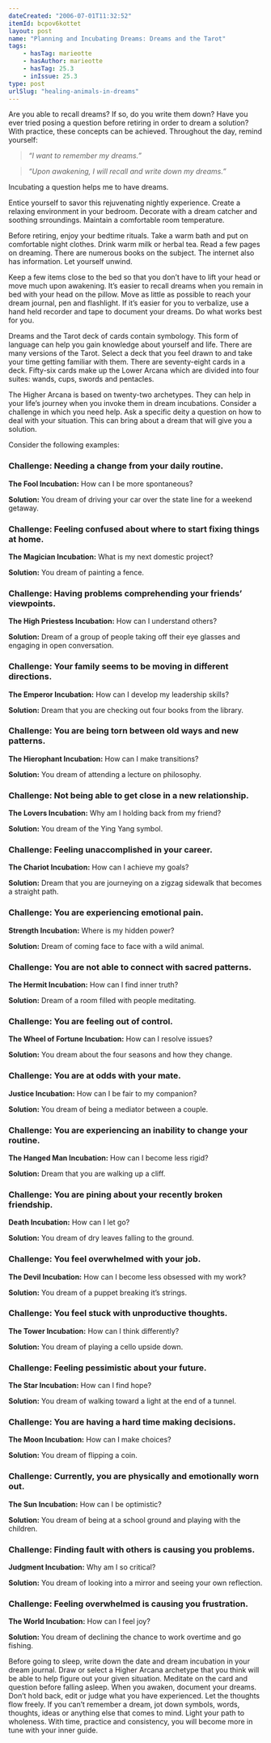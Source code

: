 ```yaml
---
dateCreated: "2006-07-01T11:32:52"
itemId: bcpov6kottet
layout: post
name: "Planning and Incubating Dreams: Dreams and the Tarot"
tags:
    - hasTag: marieotte
    - hasAuthor: marieotte
    - hasTag: 25.3
    - inIssue: 25.3
type: post
urlSlug: "healing-animals-in-dreams"
---
```


Are you able to recall dreams? If so, do you write them down? Have you ever tried posing a question before retiring in order to dream a solution? With practice, these concepts can be achieved. Throughout the day, remind yourself:

> _“I want to remember my dreams.”_

> _“Upon awakening, I will recall and write down my dreams.”_

Incubating a question helps me to have dreams.

Entice yourself to savor this rejuvenating nightly experience. Create a relaxing environment in your bedroom. Decorate with a dream catcher and soothing srroundings. Maintain a comfortable room temperature.

Before retiring, enjoy your bedtime rituals. Take a warm bath and put on comfortable night clothes. Drink warm milk or herbal tea. Read a few pages on dreaming. There are numerous books on the subject. The internet also has information. Let yourself unwind.

Keep a few items close to the bed so that you don’t have to lift your head or move much upon awakening. It’s easier to recall dreams when you remain in bed with your head on the pillow. Move as little as possible to reach your dream journal, pen and flashlight. If it’s easier for you to verbalize, use a hand held recorder and tape to document your dreams. Do what works best for you.

Dreams and the Tarot deck of cards contain symbology. This form of language can help you gain knowledge about yourself and life. There are many versions of the Tarot. Select a deck that you feel drawn to and take your time getting familiar with them. There are seventy-eight cards in a deck. Fifty-six cards make up the Lower Arcana which are divided into four suites: wands, cups, swords and pentacles.

The Higher Arcana is based on twenty-two archetypes. They can help in your life’s journey when you invoke them in dream incubations. Consider a challenge in which you need help. Ask a specific deity a question on how to deal with your situation. This can bring about a dream that will give you a solution.

Consider the following examples:

### Challenge: Needing a change from your daily routine.

**The Fool Incubation:** How can I be more spontaneous?

**Solution:** You dream of driving your car over the state line for a weekend getaway.

### Challenge: Feeling confused about where to start fixing things at home.

**The Magician Incubation:** What is my next domestic project?

**Solution:** You dream of painting a fence.

### Challenge: Having problems comprehending your friends’ viewpoints.

**The High Priestess Incubation:** How can I understand others?

**Solution:** Dream of a group of people taking off their eye glasses and engaging in open conversation.

### Challenge: Your family seems to be moving in different directions.

**The Emperor Incubation:** How can I develop my leadership skills?

**Solution:** Dream that you are checking out four books from the library.

### Challenge: You are being torn between old ways and new patterns.

**The Hierophant Incubation:** How can I make transitions?

**Solution:** You dream of attending a lecture on philosophy.

### Challenge: Not being able to get close in a new relationship.

**The Lovers Incubation:** Why am I holding back from my friend?

**Solution:** You dream of the Ying Yang symbol.

### Challenge: Feeling unaccomplished in your career.

**The Chariot Incubation:** How can I achieve my goals?

**Solution:** Dream that you are journeying on a zigzag sidewalk that becomes a straight path.

### Challenge: You are experiencing emotional pain.

**Strength Incubation:** Where is my hidden power?

**Solution:** Dream of coming face to face with a wild animal.

### Challenge: You are not able to connect with sacred patterns.

**The Hermit Incubation:** How can I find inner truth?

**Solution:** Dream of a room filled with people meditating.

### Challenge: You are feeling out of control.

**The Wheel of Fortune Incubation:** How can I resolve issues?

**Solution:** You dream about the four seasons and how they change.

### Challenge: You are at odds with your mate.

**Justice Incubation:** How can I be fair to my companion?

**Solution:** You dream of being a mediator between a couple.

### Challenge: You are experiencing an inability to change your routine.

**The Hanged Man Incubation:** How can I become less rigid?

**Solution:** Dream that you are walking up a cliff.

### Challenge: You are pining about your recently broken friendship.

**Death Incubation:** How can I let go?

**Solution:** You dream of dry leaves falling to the ground.

### Challenge: You feel overwhelmed with your job.

**The Devil Incubation:** How can I become less obsessed with my work?

**Solution:** You dream of a puppet breaking it’s strings.

### Challenge: You feel stuck with unproductive thoughts.

**The Tower Incubation:** How can I think differently?

**Solution:** You dream of playing a cello upside down.

### Challenge: Feeling pessimistic about your future.

**The Star Incubation:** How can I find hope?

**Solution:** You dream of walking toward a light at the end of a tunnel.

### Challenge: You are having a hard time making decisions.

**The Moon Incubation:** How can I make choices?

**Solution:** You dream of flipping a coin.

### Challenge: Currently, you are physically and emotionally worn out.

**The Sun Incubation:** How can I be optimistic?

**Solution:** You dream of being at a school ground and playing with the children.

### Challenge: Finding fault with others is causing you problems.

**Judgment Incubation:** Why am I so critical?

**Solution:** You dream of looking into a mirror and seeing your own reflection.

### Challenge: Feeling overwhelmed is causing you frustration.

**The World Incubation:** How can I feel joy?

**Solution:** You dream of declining the chance to work overtime and go fishing.

Before going to sleep, write down the date and dream incubation in your dream journal. Draw or select a Higher Arcana archetype that you think will be able to help figure out your given situation. Meditate on the card and question before falling asleep. When you awaken, document your dreams. Don’t hold back, edit or judge what you have experienced. Let the thoughts flow freely. If you can’t remember a dream, jot down symbols, words, thoughts, ideas or anything else that comes to mind. Light your path to wholeness. With time, practice and consistency, you will become more in tune with your inner guide.
